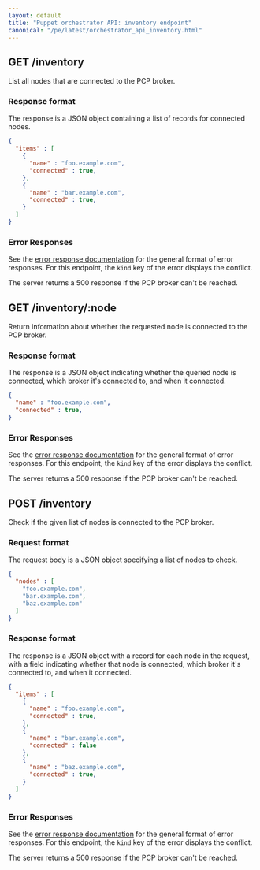```yaml
---
layout: default
title: "Puppet orchestrator API: inventory endpoint"
canonical: "/pe/latest/orchestrator_api_inventory.html"
---
```


## GET /inventory

List all nodes that are connected to the PCP broker.

### Response format

The response is a JSON object containing a list of records for connected nodes.

```json
{
  "items" : [
    {
      "name" : "foo.example.com",
      "connected" : true,
    },
    {
      "name" : "bar.example.com",
      "connected" : true,
    }
  ]
}
```

### Error Responses

See the [error response documentation](./orchestrator_api_errors.html) for the general format of error responses. For this endpoint, the `kind` key of the error displays the conflict.

The server returns a 500 response if the PCP broker can't be reached.

## GET /inventory/:node

Return information about whether the requested node is connected to the PCP broker.

### Response format

The response is a JSON object indicating whether the queried node is connected, which broker it's connected to, and when it connected.

```json
{
  "name" : "foo.example.com",
  "connected" : true,
}
```

### Error Responses

See the [error response documentation](./orchestrator_api_errors.html) for the general format of error responses. For this endpoint, the `kind` key of the error displays the conflict.

The server returns a 500 response if the PCP broker can't be reached.

## POST /inventory

Check if the given list of nodes is connected to the PCP broker.

### Request format

The request body is a JSON object specifying a list of nodes to check.

```json
{
  "nodes" : [
    "foo.example.com",
    "bar.example.com",
    "baz.example.com"
  ]
}
```

### Response format

The response is a JSON object with a record for each node in the request, with a field indicating whether that node is connected, which broker it's connected to, and when it connected.

```json
{
  "items" : [
    {
      "name" : "foo.example.com",
      "connected" : true,
    },
    {
      "name" : "bar.example.com",
      "connected" : false
    },
    {
      "name" : "baz.example.com",
      "connected" : true,
    }
  ]
}
```

### Error Responses

See the [error response documentation](./orchestrator_api_errors.html) for the general format of error responses. For this endpoint, the `kind` key of the error displays the conflict.

The server returns a 500 response if the PCP broker can't be reached.
